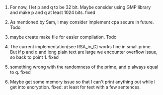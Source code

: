 1. For now, I let p and q to be 32 bit. Maybe consider using GMP library and make p and q at least 1024 bits. fixed
2. As mentioned by Sam, I may consider implement cpa secure in future. Todo
3. maybe create make file for easier compilation. Todo
4. The current implementation(see RSA_in_C) works fine in small prime. But if p and q and long plain text are large we encounter overflow issue, so back to point 1. fixed

5. something wrong with the randomness of the prime, and p always equal to q. fixed

6. Maybe get some memory issue so that I can't print anything out while I get into encryption. fixed: at least for text with a few sentences.
